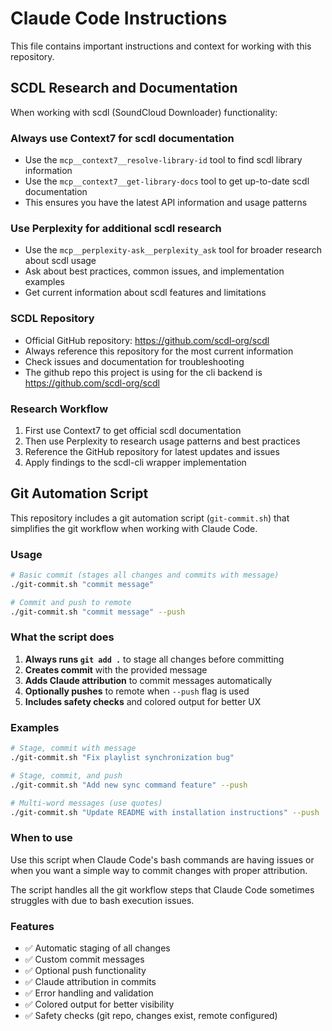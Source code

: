 # Claude Code Instructions

This file contains important instructions and context for working with this repository.

## SCDL Research and Documentation

When working with scdl (SoundCloud Downloader) functionality:

### Always use Context7 for scdl documentation
- Use the `mcp__context7__resolve-library-id` tool to find scdl library information
- Use the `mcp__context7__get-library-docs` tool to get up-to-date scdl documentation
- This ensures you have the latest API information and usage patterns

### Use Perplexity for additional scdl research
- Use the `mcp__perplexity-ask__perplexity_ask` tool for broader research about scdl usage
- Ask about best practices, common issues, and implementation examples
- Get current information about scdl features and limitations

### SCDL Repository
- Official GitHub repository: https://github.com/scdl-org/scdl
- Always reference this repository for the most current information
- Check issues and documentation for troubleshooting
- The github repo this project is using for the cli backend is https://github.com/scdl-org/scdl

### Research Workflow
1. First use Context7 to get official scdl documentation
2. Then use Perplexity to research usage patterns and best practices
3. Reference the GitHub repository for latest updates and issues
4. Apply findings to the scdl-cli wrapper implementation

## Git Automation Script

This repository includes a git automation script (`git-commit.sh`) that simplifies the git workflow when working with Claude Code.

### Usage

```bash
# Basic commit (stages all changes and commits with message)
./git-commit.sh "commit message"

# Commit and push to remote
./git-commit.sh "commit message" --push
```

### What the script does

1. **Always runs `git add .`** to stage all changes before committing
2. **Creates commit** with the provided message
3. **Adds Claude attribution** to commit messages automatically
4. **Optionally pushes** to remote when `--push` flag is used
5. **Includes safety checks** and colored output for better UX

### Examples

```bash
# Stage, commit with message
./git-commit.sh "Fix playlist synchronization bug"

# Stage, commit, and push
./git-commit.sh "Add new sync command feature" --push

# Multi-word messages (use quotes)
./git-commit.sh "Update README with installation instructions" --push
```

### When to use

Use this script when Claude Code's bash commands are having issues or when you want a simple way to commit changes with proper attribution.

The script handles all the git workflow steps that Claude Code sometimes struggles with due to bash execution issues.

### Features

- ✅ Automatic staging of all changes
- ✅ Custom commit messages
- ✅ Optional push functionality
- ✅ Claude attribution in commits
- ✅ Error handling and validation
- ✅ Colored output for better visibility
- ✅ Safety checks (git repo, changes exist, remote configured)